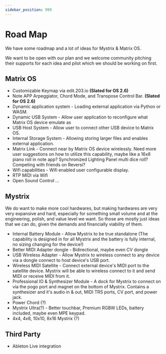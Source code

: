 ```yaml
---
sidebar_position: 999
---
```


# Road Map

We have some roadmap and a lot of ideas for Mystrix & Matrix OS.

We want to be open with our plan and we welcome community pitching their supports for each idea and pilot which we should be working on first.

## Matrix OS
- Customizable Keymap via edit.203.io **(Slated for OS 2.6)**
- Note APP Arpeggiator, Chord Mode, and Transpose Control Bar. **(Slated for OS 2.6)**
- Dynamic application system - Loading external application via Python or WASM.
- Dynamic USB System - Allow user application to reconfigure what Matrix OS device emulate as
- USB Host System - Allow user to connect other USB device to Matrix OS.
- Internal Storage System - Allowing storing larger files and enables external application.
- Matrix Link - Connect near by Matrix OS device wirelessly. Need more user suggestions on how to utilize this capability, maybe like a 16x8 piano roll in note app? Synchronized Lighting Panel multi dice roll? Competing with friends on Reversi?
- Wifi capabilities - Wifi enabled user configurable display.
- RTP MIDI via Wifi
- Open Sound Control
...

## Mystrix

We do want to make more cool hardwares, but making hardwares are very very expansive and hard, especially for something small volume and at the engineering, polish, and value level we want. So those are mostly just ideas that we can do, given the demands and financially viability of them.

- Internal Battery Module - Allow Mystrix to be true standalone (The capability is designed in for all Mystrix and the battery is fully internal, no sizing changing for the device!)
- Better MIDI Adapter dongle - Bidirectional, maybe even CV dongle
- USB Wireless Adapter - Allow Mystrix to wireless connect to any device via a dongle connect to host device's USB port.
- Wireless MIDI Satellite - Connect external device's MIDI port to the satellite device. Mystrix will be able to wireless connect to it and send MIDI or receive MIDI from it.
- Professional IO & Synthesizer Module - A dock for Mystrix to connect on via the pogo port and magnet on the bottom of Mystrix. Contains a synthesizer and it's audio in & out, MIDI TRS ports, CV port, and power jack.
- Power Chord (?)
- Mystrix Ultra(?) - Better touchbar, Premium RGBW LEDs, battery included, maybe even MPE keypad.
- 4x4, 4x8, 10x10, 8x16 Mystrix (?)

## Third Party
- Ableton Live integration 





